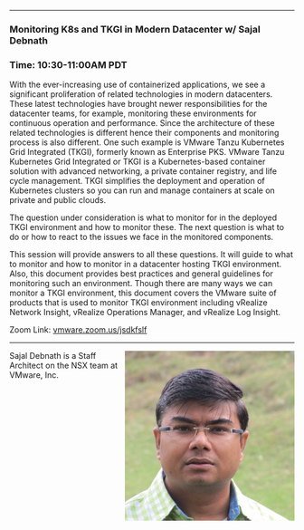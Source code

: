 <style>
  .wrapper {margin-top:75px;}
  header {top:20px!important;
  .session-wrapper{border:1px solid #36373b; border-radius:5px; padding:20px; background-color:##D3D3D3;}
  
</style>
<hr/>

### **Monitoring K8s and TKGI in Modern Datacenter w/ Sajal Debnath**
### **Time: 10:30-11:00AM PDT**
<div class="session-wrapper">
With the ever-increasing use of containerized applications, we see a significant proliferation of related technologies in modern datacenters. These latest technologies have brought newer responsibilities for the datacenter teams, for example, monitoring these environments for continuous operation and performance. Since the architecture of these related technologies is different hence their components and monitoring process is also different. One such example is VMware Tanzu Kubernetes Grid Integrated (TKGI), formerly known as Enterprise PKS. VMware Tanzu Kubernetes Grid Integrated or TKGI is a Kubernetes-based container solution with advanced networking, a private container registry, and life cycle management. TKGI simplifies the deployment and operation of Kubernetes clusters so you can run and manage containers at scale on private and public clouds. 

The question under consideration is what to monitor for in the deployed TKGI environment and how to monitor these. The next question is what to do or how to react to the issues we face in the monitored components.

This session will provide answers to all these questions. It will guide to what to monitor and how to monitor in a datacenter hosting TKGI environment. Also, this document provides best practices and general guidelines for monitoring such an environment. Though there are many ways we can monitor a TKGI environment, this document covers the VMware suite of products that is used to monitor TKGI environment including vRealize Network Insight, vRealize Operations Manager, and vRealize Log Insight.

Zoom Link: <a href="vmware.zoom.us/jsdkfslf">vmware.zoom.us/jsdkfslf</a>
</div>

<hr/>
<img src="sajal_debnath.jpg" alt="Sajal Debnath" width="300" height="300" align="right">
    
<p>Sajal Debnath is a Staff Architect on the NSX team at VMware, Inc.</p>



